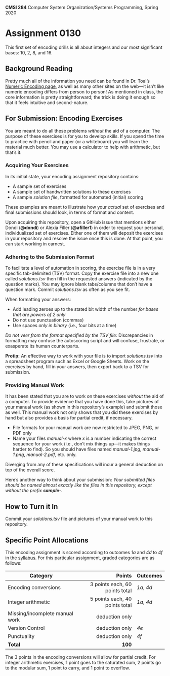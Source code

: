 **CMSI 284** Computer System Organization/Systems Programming, Spring 2020

# Assignment 0130
This first set of encoding drills is all about integers and our most significant bases: 10, 2, 8, and 16.

## Background Reading
Pretty much all of the information you need can be found in Dr. Toal’s [Numeric Encoding page](http://cs.lmu.edu/~ray/notes/numenc/), as well as many other sites on the web—it isn’t like numeric encoding differs from person to person! As mentioned in class, the core information is pretty straightforward; the trick is doing it enough so that it feels intuitive and second-nature.

## For Submission: Encoding Exercises
You are meant to do all these problems _without_ the aid of a computer. The purpose of these exercises is for you to develop skills. If you spend the time to practice with pencil and paper (or a whiteboard) you will learn the material much better. You may use a calculator to help with arithmetic, but that’s it.

### Acquiring Your Exercises
In its initial state, your encoding assignment repository contains:
- A sample set of exercises
- A sample set of handwritten solutions to these exercises
- A sample _solution file_, formatted for automated (initial) scoring

These examples are meant to illustrate how your _actual_ set of exercises and final submissions should look, in terms of format and content.

Upon acquiring this repository, open a GitHub issue that mentions either Dondi (**@dondi**) or Alexia Filler (**@afiller1**) in order to request your personal, individualized set of exercises. Either one of them will deposit the exercises in your repository and resolve the issue once this is done. At that point, you can start working in earnest.

### Adhering to the Submission Format
To facilitate a level of automation in scoring, the exercise file is in a very specific tab-delimited (TSV) format. Copy the exercise file into a new one called _solutions.tsv_ then fill in the requested answers (indicated by the question marks). You may ignore blank tabs/columns that don’t have a question mark. Commit _solutions.tsv_ as often as you see fit.

When formatting your answers:
- Add leading zeroes up to the stated bit width of the number _for bases that are powers of 2 only_
- Do not use punctuation (commas)
- Use spaces _only in binary_ (i.e., four bits at a time)

_Do not veer from the format specified by the TSV file:_ Discrepancies in formatting may confuse the autoscoring script and will confuse, frustrate, or exasperate its human counterparts.

**Protip:** An effective way to work with your file is to import _solutions.tsv_ into a spreadsheet program such as Excel or Google Sheets. Work on the exercises by hand, fill in your answers, then export back to a TSV for submission.

### Providing Manual Work
It has been stated that you are to work on these exercises _without_ the aid of a computer. To provide evidence that you have done this, take pictures of your manual work (as shown in this repository’s example) and submit those as well. This manual work not only shows that you did these exercises by hand but also provides a basis for partial credit, if necessary.
- File formats for your manual work are now restricted to JPEG, PNG, or PDF only
- Name your files _manual-x_ where _x_ is a number indicating the correct sequence for your work (i.e., don’t mix things up—it makes things harder to find). So you should have files named _manual-1.jpg_, _manual-1.png_, _manual-2.pdf_, etc. only.

Diverging from any of these specifications will incur a general deduction on top of the overall score.

Here’s another way to think about your submission: _Your submitted files should be named almost exactly like the files in this repository, except without the prefix **sample-**._

## How to Turn it In
Commit your _solutions.tsv_ file and pictures of your manual work to this repository.

## Specific Point Allocations
This encoding assignment is scored according to outcomes _1a_ and _4d_ to _4f_ in the [syllabus](https://dondi.lmu.build/spring2020/cmsi284/cmsi284-spring2020-syllabus.pdf). For this particular assignment, graded categories are as follows:

| Category | Points | Outcomes |
| -------- | -----: | -------- |
| Encoding conversions | 3 points each, 60 points total | _1a_, _4d_ |
| Integer arithmetic | 5 points each, 40 points total | _1a_, _4d_ |
| Missing/incomplete manual work | deduction only | |
| Version Control | deduction only | _4e_ |
| Punctuality | deduction only | _4f_ |
| **Total** | **100** |

The 3 points in the encoding conversions will allow for partial credit. For integer arithmetic exercises, 1 point goes to the saturated sum, 2 points go to the modular sum, 1 point to carry, and 1 point to overflow.
